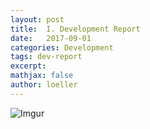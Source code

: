 ```yaml
---
layout: post
title:  I. Development Report
date:   2017-09-01
categories: Development 
tags: dev-report
excerpt:
mathjax: false
author: loeller
---
```

![Imgur](https://i.imgur.com/7mYY40R.png)
